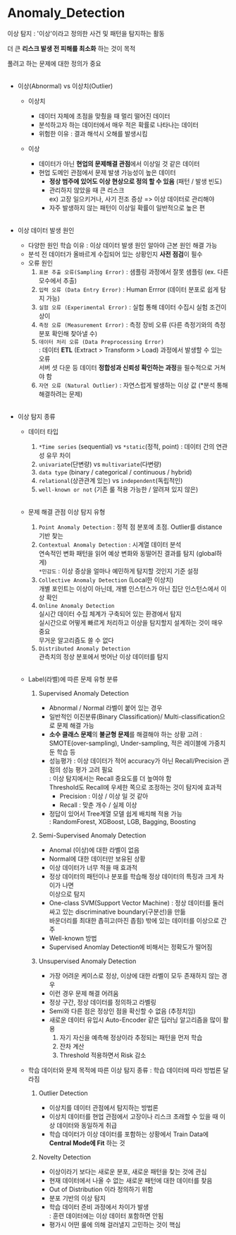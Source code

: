# Anomaly_Detection
이상 탐지 : '이상'이라고 정의한 사건 및 패턴을 탐지하는 활동

더 큰 **리스크 발생 전 피해를 최소화** 하는 것이 목적 

풀려고 하는 문제에 대한 정의가 중요 </br></br>

- 이상(Abnormal) vs 이상치(Outlier)
  - 이상치
    - 데이터 자체에 초점을 맞췄을 때 멀리 떨어진 데이터 
    - 분석하고자 하는 데이터에서 매우 적은 확률로 나타나는 데이터
    - 위험한 이유 : 결과 해석시 오해를 발생시킴

  - 이상
    - 데이터가 아닌 **현업의 문제해결 관점**에서 이상일 것 같은 데이터
    - 현업 도메인 관점에서 문제 발생 가능성이 높은 데이터
      - **정상 범주에 있어도 이상 현상으로 정의 할 수 있음** (패턴 / 발생 빈도)</br>
      - 관리하지 않았을 때 큰 리스크 </br>
        ex) 고장 일으키거나, 사기 전조 증상 => 이상 데이터로 관리해야
      - 자주 발생하지 않는 패턴이 이상일 확률이 일반적으로 높은 편</br></br>


- 이상 데이터 발생 원인
  - 다양한 원인 학습 이유 : 이상 데이터 발생 원인 알아야 근본 원인 해결 가능
  - 분석 전 데이터가 올바르게 수집되어 있는 상황인지 **사전 점검**이 필수</br>
  - 오류 원인</br>
    1. `표본 추출 오류(Sampling Error)` : 샘플링 과정에서 잘못 샘플링 (ex. 다른 모수에서 추출)
    2. `입력 오류 (Data Entry Error)` : Human Errror (데이터 분포로 쉽게 탐지 가능) 
    3. `실험 오류 (Experimental Error)` : 실헙 통해 데이터 수집시 실험 조건이 상이
    4. `측정 오류 (Measurement Error)` : 측정 장비 오류 (다른 측정기와의 측정 분포 확인해 찾아낼 수)
    5. `데이터 처리 오류 (Data Preprocessing Error)` </br>
       : 데이터 **ETL** (Extract > Transform > Load) 과정에서 발생할 수 있는 오류</br>
         서버 셧 다운 등 데이터 **정합성과 신뢰성 확인하는 과정**을 필수적으로 거쳐야 함 </br>
    6. `자연 오류 (Natural Outlier)` : 자연스럽게 발생하는 이상 값 (*분석 통해 해결하려는 문제) </br></br>

- 이상 탐지 종류
  - 데이터 타입 </br>
    1. `*Time series` (sequential) vs `*static`(정적, point) : 데이터 간의 연관성 유무 차이 
    2. `univariate`(단변량) vs `multivariate`(다변량)
    3. `data type` (binary / categorical / continuous / hybrid)
    4. `relational`(상관관계 있는) vs `independent`(독립적인)
    5. `well-known or not` (기존 룰 적용 가능한 / 알려져 있지 않은)  </br></br>

  - 문제 해결 관점 이상 탐지 유형</br>
    1. `Point Anomaly Detection` : 정적 점 분포에 초점. Outlier를 distance 기반 찾는
    2. `Contextual Anomaly Detection` : 시계열 데이터 분석</br>
       연속적인 변화 패턴을 읽어 예상 변화와 동떨어진 결과를 탐지 (global하게)</br>
       `*민감도` : 이상 증상을 얼마나 예민하게 탐지할 것인지 기준 설정 
    3. `Collective Anomaly Detection` (Local한 이상치) </br>
       개별 포인트는 이상이 아닌데, 개별 인스턴스가 아닌 집단 인스턴스에서 이상 확인
    4. `Online Anomaly Detection` </br>
       실시간 데이터 수집 체계가 구축되어 있는 환경에서 탐지 </br>
       실시간으로 어떻게 빠르게 처리하고 이상을 탐지할지 설계하는 것이 매우 중요 </br>
       무거운 알고리즘도 쓸 수 없다 
    5. `Distributed Anomaly Detection` </br>
       관측치의 정상 분포에서 벗어난 이상 데이터를 탐지 </br></br>

  - Label(라벨)에 따른 문제 유형 분류</br>
    1. Supervised Anomaly Detection
       - Abnormal / Normal 라벨이 붙어 있는 경우
       - 일반적인 이진분류(Binary Classification)/ Multi-classification으로 문제 해결 가능
       - **소수 클래스 문제**의 **불균형 문제**를 해결해야 하는 상황 고려
         : SMOTE(over-sampling), Under-sampling, 적은 레이블에 가중치 둔 학습 등
       - 성능평가 : 이상 데이터가 적어 accuracy가 아닌 Recall/Precision 관점의 성능 평가 고려 필요</br>
         : 이상 탐지에서는 Recall 중요도를 더 높여야 함 </br>
           Threshold도 Recall에 우세한 쪽으로 조정하는 것이 탐지에 효과적 </br>
         - Precision : 이상 / 이상 일 것 같아
         - Recall : 맞춘 개수 / 실제 이상
       - 정답이 있어서 Tree계열 모델 쉽게 배치해 적용 가능</br>
         : RandomForest, XGBoost, LGB, Bagging, Boosting
       
    2. Semi-Supervised Anomaly Detection
       - Anomal (이상)에 대한 라벨이 없음
       - Normal에 대한 데이터만 보유된 상황
       - 이상 데이터가 너무 적을 때 효과적
       - 정상 데이터의 패턴이나 분포를 학습해 정상 데이터의 특징과 크게 차이가 나면 </br>
         이상으로 탐지
       - One-class SVM(Support Vector Machine)
         : 정상 데이터를 둘러싸고 있는 discriminative boundary(구분선)을 만듦 </br>
           바운더리를 최대한 좁히고(마진 좁힘) 밖에 있는 데이터를 이상으로 간주 </br>
       - Well-known 방법
       - Supervised Anomlay Detection에 비해서는 정확도가 떨어짐

    3. Unsupervised Anomaly Detection
       - 가장 어려운 케이스로 정상, 이상에 대한 라벨이 모두 존재하지 않는 경우
       - 이런 경우 문제 해결 어려움
       - 정상 구간, 정상 데이터를 정의하고 라벨링
       - Semi와 다른 점은 정상인 점을 확신할 수 없음 (추정치임)
       - 새로운 데이터 유입시 Auto-Encoder 같은 딥러닝 알고리즘을 많이 활용</br>
           1) 자기 자신을 예측해 정상이라 추정되는 패턴을 먼저 학습 </br>
           2) 잔차 계산 </br>
           3) Threshold 적용하면서 Risk 감소 </br>

  - 학습 데이터와 문제 목적에 따른 이상 탐지 종류
    : 학습 데이터에 따라 방법론 달라짐

      1. Outlier Detection
         - 이상치를 데이터 관점에서 탐지하는 방법론
         - 이상치 데이터를 현업 관점에서 고장이나 리스크 초래할 수 있을 때 이상 데이터와 동일하게 취급
         - 학습 데이터가 이상 데이터를 포함하는 상황에서 Train Data에 **Central Mode에 Fit** 하는 것
    
      2. Novelty Detection
         - 이상이라기 보다는 새로운 분포, 새로운 패턴을 찾는 것에 관심
         - 현재 데이터에서 나올 수 없는 새로운 패턴에 대한 데이터를 찾음
         - Out of Distribution 이라 정의하기 위함
         - 분포 기반의 이상 탐지
         - 학습 데이터 준비 과정에서 차이가 발생</br>
           : 훈련 데이터에는 이상 데이터 포함하면 안됨</br>
         - 평가시 어떤 룰에 의해 걸러낼지 고민하는 것이 핵심 </br>
